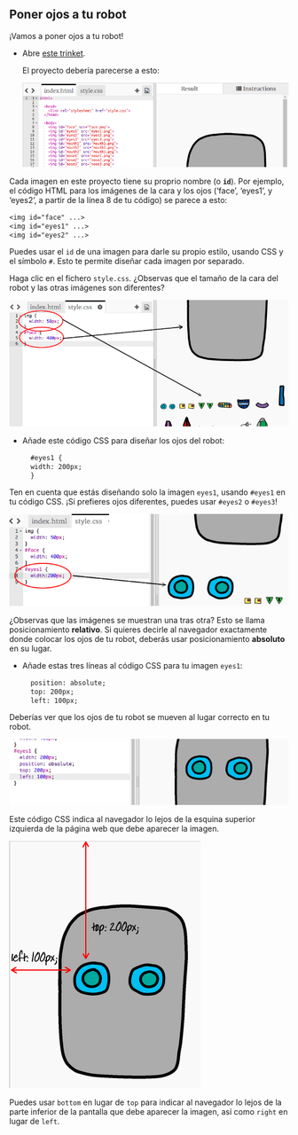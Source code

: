 ## Poner ojos a tu robot

¡Vamos a poner ojos a tu robot!

+ Abre [este trinket](http://jumpto.cc/web-robot).
    
    El proyecto debería parecerse a esto:
    
    ![captura de pantalla](images/robot-starter.png)

Cada imagen en este proyecto tiene su proprio nombre (o **`id`**). Por ejemplo, el código HTML para los imágenes de la cara y los ojos (‘face’, ‘eyes1’, y ‘eyes2’, a partir de la línea 8 de tu código) se parece a esto:

    <img id="face" ...>
    <img id="eyes1" ...>
    <img id="eyes2" ...>
    

Puedes usar el `id` de una imagen para darle su propio estilo, usando CSS y el símbolo `#`. Esto te permite diseñar cada imagen por separado.

Haga clic en el fichero `style.css`. ¿Observas que el tamaño de la cara del robot y las otras imágenes son diferentes?

![captura de pantalla](images/robot-id.png)

+ Añade este código CSS para diseñar los ojos del robot:
    
        #eyes1 {
        width: 200px;
        }
        

Ten en cuenta que estás diseñando solo la imagen `eyes1`, usando `#eyes1` en tu código CSS. ¡Si prefieres ojos diferentes, puedes usar `#eyes2` o `#eyes3`!

![captura de pantalla](images/robot-eyes-width.png)

¿Observas que las imágenes se muestran una tras otra? Esto se llama posicionamiento **relativo**. Si quieres decirle al navegador exactamente donde colocar los ojos de tu robot, deberás usar posicionamiento **absoluto** en su lugar.

+ Añade estas tres líneas al código CSS para tu imagen `eyes1`:
    
        position: absolute;
        top: 200px;
        left: 100px;
        

Deberías ver que los ojos de tu robot se mueven al lugar correcto en tu robot.

![captura de pantalla](images/robot-eyes-position.png)

Este código CSS indica al navegador lo lejos de la esquina superior izquierda de la página web que debe aparecer la imagen.

![captura de pantalla](images/robot-eyes-position2.png)

Puedes usar `bottom` en lugar de `top` para indicar al navegador lo lejos de la parte inferior de la pantalla que debe aparecer la imagen, así como `right` en lugar de `left`.
